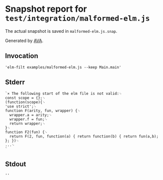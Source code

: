 # Snapshot report for `test/integration/malformed-elm.js`

The actual snapshot is saved in `malformed-elm.js.snap`.

Generated by [AVA](https://ava.li).

## Invocation

    'elm-filt examples/malformed-elm.js --keep Main.main'

## Stderr

    `× The following start of the elm file is not valid:␊
    const scope = {};␊
    (function(scope){␊
    'use strict';␊
    function F(arity, fun, wrapper) {␊
      wrapper.a = arity;␊
      wrapper.f = fun;␊
      return wrapper;␊
    }␊
    function F2(fun) {␊
      return F(2, fun, function(a) { return function(b) { return fun(a,b); }; })␊
    ...␊
    `

## Stdout

    ''
